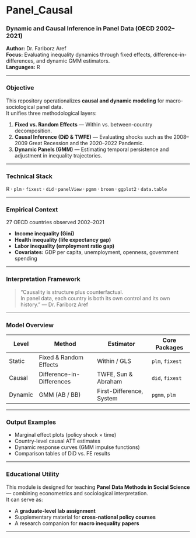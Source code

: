 # Panel_Causal  
### Dynamic and Causal Inference in Panel Data (OECD 2002–2021)

**Author:** Dr. Fariborz Aref  
**Focus:** Evaluating inequality dynamics through fixed effects, difference-in-differences, and dynamic GMM estimators.  
**Languages:** R  

---

### Objective  
This repository operationalizes **causal and dynamic modeling** for macro-sociological panel data.  
It unifies three methodological layers:

1. **Fixed vs. Random Effects** — Within vs. between-country decomposition.  
2. **Causal Inference (DiD & TWFE)** — Evaluating shocks such as the 2008–2009 Great Recession and the 2020–2022 Pandemic.  
3. **Dynamic Panels (GMM)** — Estimating temporal persistence and adjustment in inequality trajectories.

---

### Technical Stack  
R · `plm` · `fixest` · `did` · `panelView` · `pgmm` · `broom` · `ggplot2` · `data.table`  

---

### Empirical Context  
27 OECD countries observed 2002–2021  
- **Income inequality (Gini)**  
- **Health inequality (life expectancy gap)**  
- **Labor inequality (employment ratio gap)**  
- **Covariates:** GDP per capita, unemployment, openness, government spending  

---

### Interpretation Framework  
> “Causality is structure plus counterfactual.  
> In panel data, each country is both its own control and its own history.” — Dr. Fariborz Aref

---

### Model Overview  

| Level | Method | Estimator | Core Packages |
|-------|---------|------------|----------------|
| Static | Fixed & Random Effects | Within / GLS | `plm`, `fixest` |
| Causal | Difference-in-Differences | TWFE, Sun & Abraham | `did`, `fixest` |
| Dynamic | GMM (AB / BB) | First-Difference, System | `pgmm`, `plm` |

---

### Output Examples  
- Marginal effect plots (policy shock × time)  
- Country-level causal ATT estimates  
- Dynamic response curves (GMM impulse functions)  
- Comparison tables of DiD vs. FE results  

---

### Educational Utility  
This module is designed for teaching **Panel Data Methods in Social Science** — combining econometrics and sociological interpretation.  
It can serve as:
- A **graduate-level lab assignment**  
- Supplementary material for **cross-national policy courses**  
- A research companion for **macro inequality papers**

---
